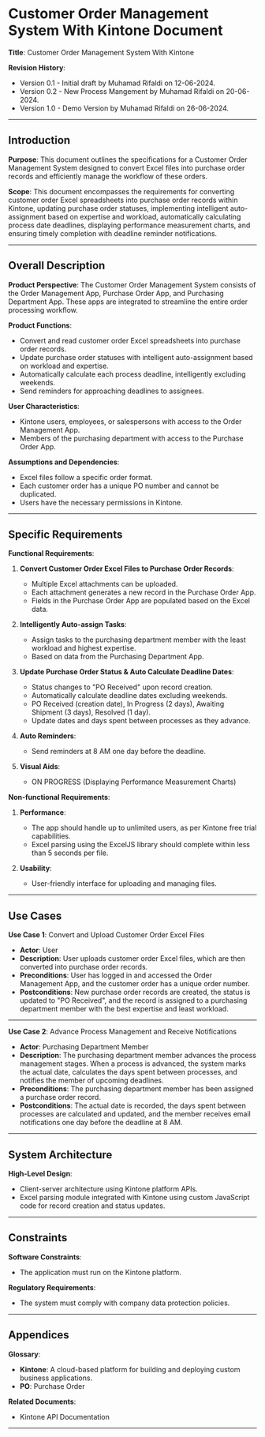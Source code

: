 # Customer Order Management System With Kintone Document

**Title**: Customer Order Management System With Kintone

**Revision History**:

- Version 0.1 - Initial draft by Muhamad Rifaldi on 12-06-2024.
- Version 0.2 - New Process Mangement by Muhamad Rifaldi on 20-06-2024.
- Version 1.0 - Demo Version by Muhamad Rifaldi on 26-06-2024.

---

## Introduction

**Purpose**:
This document outlines the specifications for a Customer Order Management System designed to convert Excel files into purchase order records and efficiently manage the workflow of these orders.

**Scope**:
This document encompasses the requirements for converting customer order Excel spreadsheets into purchase order records within Kintone, updating purchase order statuses, implementing intelligent auto-assignment based on expertise and workload, automatically calculating process date deadlines, displaying performance measurement charts, and ensuring timely completion with deadline reminder notifications.

---

## Overall Description

**Product Perspective**:
The Customer Order Management System consists of the Order Management App, Purchase Order App, and Purchasing Department App. These apps are integrated to streamline the entire order processing workflow.

**Product Functions**:

- Convert and read customer order Excel spreadsheets into purchase order records.
- Update purchase order statuses with intelligent auto-assignment based on workload and expertise.
- Automatically calculate each process deadline, intelligently excluding weekends.
- Send reminders for approaching deadlines to assignees.

**User Characteristics**:

- Kintone users, employees, or salespersons with access to the Order Management App.
- Members of the purchasing department with access to the Purchase Order App.

**Assumptions and Dependencies**:

- Excel files follow a specific order format.
- Each customer order has a unique PO number and cannot be duplicated.
- Users have the necessary permissions in Kintone.

---

## Specific Requirements

**Functional Requirements**:

1. **Convert Customer Order Excel Files to Purchase Order Records**:

   - Multiple Excel attachments can be uploaded.
   - Each attachment generates a new record in the Purchase Order App.
   - Fields in the Purchase Order App are populated based on the Excel data.

2. **Intelligently Auto-assign Tasks**:

   - Assign tasks to the purchasing department member with the least workload and highest expertise.
   - Based on data from the Purchasing Department App.

3. **Update Purchase Order Status & Auto Calculate Deadline Dates**:

   - Status changes to "PO Received" upon record creation.
   - Automatically calculate deadline dates excluding weekends.
   - PO Received (creation date), In Progress (2 days), Awaiting Shipment (3 days), Resolved (1 day).
   - Update dates and days spent between processes as they advance.

4. **Auto Reminders**:

   - Send reminders at 8 AM one day before the deadline.

5. **Visual Aids**:
   - ON PROGRESS (Displaying Performance Measurement Charts)

**Non-functional Requirements**:

1. **Performance**:

   - The app should handle up to unlimited users, as per Kintone free trial capabilities.
   - Excel parsing using the ExcelJS library should complete within less than 5 seconds per file.

2. **Usability**:
   - User-friendly interface for uploading and managing files.

---

## Use Cases

**Use Case 1**: Convert and Upload Customer Order Excel Files

- **Actor**: User
- **Description**: User uploads customer order Excel files, which are then converted into purchase order records.
- **Preconditions**: User has logged in and accessed the Order Management App, and the customer order has a unique order number.
- **Postconditions**: New purchase order records are created, the status is updated to "PO Received", and the record is assigned to a purchasing department member with the best expertise and least workload.

---

**Use Case 2**: Advance Process Management and Receive Notifications

- **Actor**: Purchasing Department Member
- **Description**: The purchasing department member advances the process management stages. When a process is advanced, the system marks the actual date, calculates the days spent between processes, and notifies the member of upcoming deadlines.
- **Preconditions**: The purchasing department member has been assigned a purchase order record.
- **Postconditions**: The actual date is recorded, the days spent between processes are calculated and updated, and the member receives email notifications one day before the deadline at 8 AM.

---

## System Architecture

**High-Level Design**:

- Client-server architecture using Kintone platform APIs.
- Excel parsing module integrated with Kintone using custom JavaScript code for record creation and status updates.

---

## Constraints

**Software Constraints**:

- The application must run on the Kintone platform.

**Regulatory Requirements**:

- The system must comply with company data protection policies.

---

## Appendices

**Glossary**:

- **Kintone**: A cloud-based platform for building and deploying custom business applications.
- **PO**: Purchase Order

**Related Documents**:

- Kintone API Documentation

---
